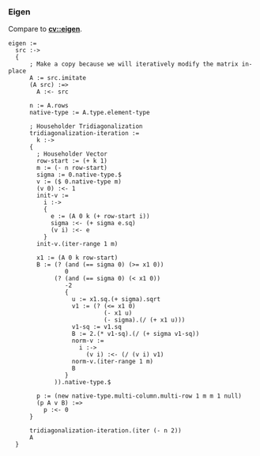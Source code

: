 ### Eigen
Compare to **[cv::eigen](http://docs.opencv.org/modules/core/doc/operations_on_arrays.html#eigen)**.

    eigen :=
      src :->
      {
          ; Make a copy because we will iteratively modify the matrix in-place
          A := src.imitate
          (A src) :=>
            A :<- src

          n := A.rows
          native-type := A.type.element-type

          ; Householder Tridiagonalization
          tridiagonalization-iteration :=
            k :->
          {
            ; Householder Vector
            row-start := (+ k 1)
            m := (- n row-start)
            sigma := 0.native-type.$
            v := ($ 0.native-type m)
            (v 0) :<- 1
            init-v :=
              i :->
              {
                e := (A 0 k (+ row-start i))
                sigma :<- (+ sigma e.sq)
                (v i) :<- e
              }
            init-v.(iter-range 1 m)

            x1 := (A 0 k row-start)
            B := (? (and (== sigma 0) (>= x1 0))
                    0
                 (? (and (== sigma 0) (< x1 0))
                    -2
                    {
                      u := x1.sq.(+ sigma).sqrt
                      v1 := (? (<= x1 0)
                               (- x1 u)
                               (- sigma).(/ (+ x1 u)))
                      v1-sq := v1.sq
                      B := 2.(* v1-sq).(/ (+ sigma v1-sq))
                      norm-v :=
                        i :->
                          (v i) :<- (/ (v i) v1)
                      norm-v.(iter-range 1 m)
                      B
                    }
                 )).native-type.$

            p := (new native-type.multi-column.multi-row 1 m m 1 null)
            (p A v B) :=>
              p :<- 0
          }

          tridiagonalization-iteration.(iter (- n 2))
          A
      }
